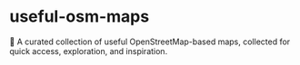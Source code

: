 # useful-osm-maps
🔨 A curated collection of useful OpenStreetMap-based maps, collected for quick access, exploration, and inspiration.
